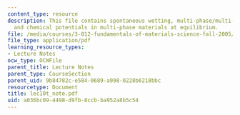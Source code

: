 ```yaml
---
content_type: resource
description: This file contains spontaneous wetting, multi-phase/multi-component systems
  and chemical potentials in multi-phase materials at equilibrium.
file: /media/courses/3-012-fundamentals-of-materials-science-fall-2005/a036bc094498d9fb8ccbba952a8b5c54_lec10t_note.pdf
file_type: application/pdf
learning_resource_types:
- Lecture Notes
ocw_type: OCWFile
parent_title: Lecture Notes
parent_type: CourseSection
parent_uid: 9b84782c-e584-0689-a998-0228b6218bbc
resourcetype: Document
title: lec10t_note.pdf
uid: a036bc09-4498-d9fb-8ccb-ba952a8b5c54
---
```

